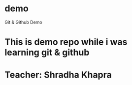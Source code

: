 # demo
Git &amp; Github Demo

# This is demo repo while i was learning git & github
# Teacher: Shradha Khapra
